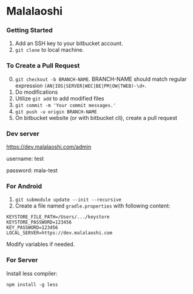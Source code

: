 # Malalaoshi

### Getting Started

1. Add an SSH key to your bitbucket account.
2. `git clone` to local machine.

### To Create a Pull Request

0. `git checkout -b BRANCH-NAME`. BRANCH-NAME should match regular expression `(AN|IOS|SERVER|WEC|BE|PM|OW|TWEB)-\d+`.
1. Do modifications
2. Utilize `git add` to add modified files
3. `git commit -m 'Your commit messages.'`
4. `git push -u origin BRANCH-NAME`
5. On bitbucket website (or with bitbucket cli), create a pull request

### Dev server

<https://dev.malalaoshi.com/admin>

username: test

password: mala-test

### For Android

1. `git submodule update --init --recursive`
2. Create a file named `gradle.properties` with following content:

```
KEYSTORE_FILE_PATH=/Users/.../keystore
KEYSTORE_PASSWORD=123456
KEY_PASSWORD=123456
LOCAL_SERVER=https://dev.malalaoshi.com
```
Modify variables if needed.

### For Server

Install less compiler:

```
npm install -g less
```
